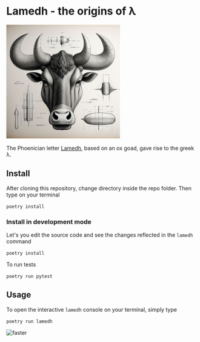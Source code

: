 # Lamedh - the origins of λ

<div>
<img src="./images/oxgoad.jpeg" width="300">

The Phoenician letter [Lamedh](https://en.wikipedia.org/wiki/Lamedh), based on an ox goad, gave rise to the greek λ.
</div>

## Install

After cloning this repository, change directory inside the repo folder. Then type on your terminal

```
poetry install
```

### Install in development mode

Let's you edit the source code and see the changes reflected in the `lamedh` command
```
poetry install
```

To run tests

```
poetry run pytest
```

## Usage

To open the interactive `lamedh` console on your terminal, simply type

```
poetry run lamedh
```
![faster](https://github.com/jmansilla/lamedh/assets/488675/c5e52d19-b248-43b9-a125-7abb35966c71)
